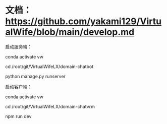 # 文档：https://github.com/yakami129/VirtualWife/blob/main/develop.md

启动服务端：

conda activate vw

cd /root/git/VirtualWifeLX/domain-chatbot

python manage.py runserver




启动客户端：

conda activate vw

cd /root/git/VirtualWifeLX/domain-chatvrm

npm run dev

